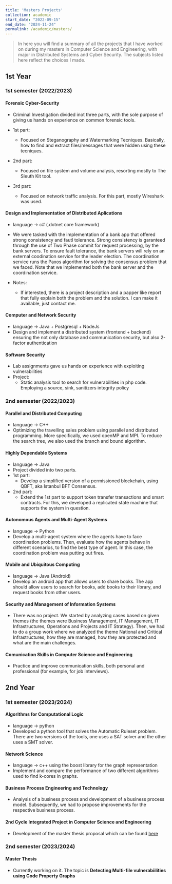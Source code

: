 ```yaml
---
title: 'Masters Projects'
collection: academic
start_date: "2022-09-15"
end_date: "2024-11-24"
permalink: /academic/masters/
---
```


> In here you will find a summary of all the projects that I have worked on during my masters in Computer Science and Engineering, with major in Distributed Systems and Cyber Security. The subjects listed here reflect the choices I made.

## 1st Year

### 1st semester (2022/2023)

#### Forensic Cyber-Security

- Criminal Investigation divided inot three parts, with the sole purpose of giving us hands on experience on common forensic tools.
- 1st part:  
  
  - Focused on Steganography and Watermarking Tecniques. Basically, how to find and extract files/messages that were hidden using these tecniques.

- 2nd part:

  - Focused on file system and volume analysis, resorting mostly to The Sleuth Kit tool.

- 3rd part:

  - Focused on network traffic analysis. For this part, mostly Wireshark was used.

#### Design and Implementation of Distributed Aplications

- language -> c# (.dotnet core framework)
- We were tasked with the implementation of a bank app that offered strong consistency and fautl tolerance. Strong consistency is garanteed through the use of Two Phase commit for request processing, by the bank servers. To ensure fault tolerance, the bank servers will rely on an external coodination service for the leader election. The coordination service runs the Paxos algorithm for solving the consensus problem that we faced. Note that we implemented both the bank server and the coordination service.

- Notes:
  - If interested, there is a project description and a papper like report that fully explain both the problem and the solution. I can make it available, just contact me.

#### Computer and Network Security

- language -> Java + Postgresql + NodeJs
- Design and implement a distributed system (frontend + backend) ensuring the not only database and communication security, but also 2-factor authentication

#### Software Security

- Lab assignments gave us hands on experience with exploiting vulnerabilities
- Project:
  - Static analysis tool to search for vulnerabilities in php code. Employing a source, sink, sanitizers integrity policy
  
### 2nd semester (2022/2023)

#### Parallel and Distributed Computing

- language -> C++
- Optimizing the travelling sales problem using parallel and distributed programming. More specifically, we used openMP and MPI. To reduce the search tree, we also used the branch and bound algorithm.
  
#### Highly Dependable Systems

- language -> Java
- Project divided into two parts.
- 1st part:
  - Develop a simplified version of a permissioned blockchain, using QBFT, aka Istanbul BFT Consensus.
- 2nd part:
  - Extend the 1st part to support token transfer transactions and smart contracts. For this, we developed a replicated state machine that supports the system in question.

#### Autonomous Agents and Multi-Agent Systems

- language -> Python
- Develop a multi-agent system where the agents have to face coordination problems. Then, evaluate how the agents behave in different scenarios, to find the best type of agent. In this case, the coordination problem was putting out fires.

#### Mobile and Ubiquitous Computing

- language -> Java (Android)
- Develop an android app that allows users to share books. The app should allow users to search for books, add books to their library, and request books from other users.

#### Security and Management of Information Systems

- There was no project. We started by analyzing cases based on given themes (the themes were Business Management, IT Management, IT Infrastructures, Operations and Projects and IT Strategy). Then, we had to do a group work where we analyzed the theme National and Critical Infrastructures, how they are managed, how they are protected and what are the main challenges.

#### Comunication Skills in Computer Science and Engineering

- Practice and improve communication skills, both personal and professional (for example, for job interviews).

## 2nd Year

### 1st semester (2023/2024)

#### Algorithms for Computational Logic

- language -> python
- Developed a python tool that solves the Automatic Ruleset problem. There are two versions of the tools, one uses a SAT solver and the other uses a SMT solver.

#### Network Science

- language -> c++ using the boost library for the graph representation
- Implement and compare the performance of two different algorithms used to find k-cores in graphs.

#### Business Process Engineering and Technology

- Analysis of a business process and development of a business process model. Subsequently, we had to propose improvements for the respective business process.
  
#### 2nd Cycle Integrated Project in Computer Science and Engineering

- Development of the master thesis proposal which can be found [here](./publications/Detecting_Multi_file_Vulnerabilities_Using_Code_Property_Graphs.pdf)

### 2nd semester (2023/2024)

#### Master Thesis

- Currently working on it. The topic is **Detecting Multi-file vulnerabiilities using Code Property Graphs**
